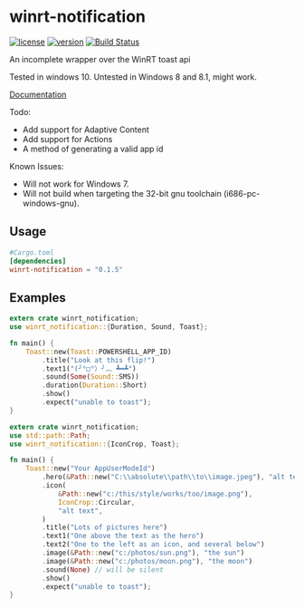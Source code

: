# winrt-notification

[![license](https://img.shields.io/crates/l/winrt-notification.svg)](https://crates.io/crates/winrt-notification/)
[![version](https://img.shields.io/crates/v/winrt-notification.svg)](https://crates.io/crates/winrt-notification/)
[![Build Status](https://img.shields.io/appveyor/ci/allenbenz/winrt-notification.svg)](https://ci.appveyor.com/project/allenbenz/winrt-notification)

An incomplete wrapper over the WinRT toast api

Tested in windows 10. Untested in Windows 8 and 8.1, might work.

[Documentation](https://allenbenz.github.io/winrt-notification/0_1_5/winrt_notification/)

Todo:
* Add support for Adaptive Content
* Add support for Actions
* A method of generating a valid app id

Known Issues:
* Will not work for Windows 7.
* Will not build when targeting the 32-bit gnu toolchain (i686-pc-windows-gnu).

## Usage

```toml
#Cargo.toml
[dependencies]
winrt-notification = "0.1.5"
```

## Examples

```rust
extern crate winrt_notification;
use winrt_notification::{Duration, Sound, Toast};

fn main() {
    Toast::new(Toast::POWERSHELL_APP_ID)
        .title("Look at this flip!")
        .text1("(╯°□°）╯︵ ┻━┻")
        .sound(Some(Sound::SMS))
        .duration(Duration::Short)
        .show()
        .expect("unable to toast");
}
```

```rust
extern crate winrt_notification;
use std::path::Path;
use winrt_notification::{IconCrop, Toast};

fn main() {
    Toast::new("Your AppUserModeId")
        .hero(&Path::new("C:\\absolute\\path\\to\\image.jpeg"), "alt text")
        .icon(
            &Path::new("c:/this/style/works/too/image.png"),
            IconCrop::Circular,
            "alt text",
        )
        .title("Lots of pictures here")
        .text1("One above the text as the hero")
        .text2("One to the left as an icon, and several below")
        .image(&Path::new("c:/photos/sun.png"), "the sun")
        .image(&Path::new("c:/photos/moon.png"), "the moon")
        .sound(None) // will be silent
        .show()
        .expect("unable to toast");
}

```
